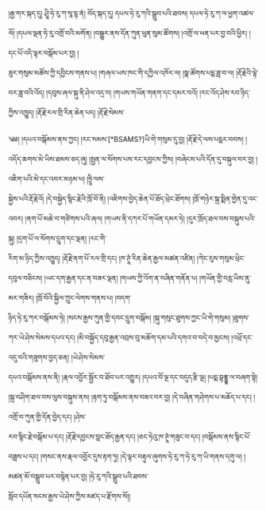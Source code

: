 ﻿  
།རྒྱ་གར་སྐད་དུ། ཤྲཱི་ཧེ་རུ་ཀ་སཱ་དྷ་ནཾ། བོད་སྐད་དུ། དཔལ་ཧེ་རུ་ཀའི་སྒྲུབ་པའི་ཐབས། དཔལ་ཧེ་རུ་ཀ་ལ་ཕྱག་འཚལ་ལོ། །དཔལ་ལྡན་ཧེ་རུ་འགྲོ་བའི་མགོན། །བསྒྱུར་ནས་དོན་ཀུན་ཕུན་སུམ་ཚོགས། །འགྲོ་ལ་ཕན་པར་བྱ་བའི་ཕྱིར། །དང་པོ་འདི་ལྟར་བསྒོམ་པར་བྱ། །  
ཟུར་གསུམ་མཚོས་ཀྱི་དབྱིངས་གནས་པ། །གཞལ་ཡས་ཁང་གི་དཀྱིལ་འཁོར་ལ། །སྣ་ཚོགས་པདྨ་ཟླ་བ་ལ། །རྡོ་རྗེའི་ལྟེ་བར་ཟླ་བའི་འོད། །དབུས་ཞལ་སྐུ་ནི་ཤེལ་འདྲ་བ། །གཡས་གཡོན་གནག་དང་དམར་བའོ། །རང་འོད་ཤེས་རབ་ཉིད་ཀྱིས་འཁྱུད། །རྡོ་རྗེ་རལ་གྲི་རིན་ཆེན་པད། །རྡོ་རྗེ་སེམས་  
  
༄༅། །དཔའ་བསྒོམས་ནས་ཀྱང། །རང་སམས་[*BSAMS?]ཡི་གེ་གསུམ་དུ་བྱ། །རྡོ་རྗེ་དེ་ལས་པདྨར་བབས། །འདོད་ཆགས་མེ་ཡིས་ཐམས་ཅད་ཞུ། །སྤྱན་ལ་སོགས་པས་རང་དབྱངས་ཀྱིས། །བཞེངས་པའི་དོན་དུ་བསྐུལ་བར་བྱ། །འཇིག་པའི་མེ་དང་འབར་མཉམ་པ། །ཧྲཱི་ལས་  
སྐྱེས་པའི་རྡོ་རྗེའོ། །དེ་བསྐྱེད་སྙིང་རྗེའི་ཁྲོ་བོ་ནི། །འཇིགས་བྱེད་ཆེན་པོ་ཐོད་ཕྲེང་ཐོགས། །ཁྲོ་གཉེར་སྐྲ་སྨིན་གྱེན་དུ་འང་འབར། །ནག་པོ་མཆེ་བ་གཙིགས་པའི་ཞལ། །གཡས་ནི་དཀར་པོ་གཡོན་དམར་ཏེ། །དུར་ཁྲོད་ཐལ་བས་བསྐུས་པའི་སྐུ། །དྲག་པོ་ལ་སོགས་དྲུག་དང་ལྡན། །རང་གི་  
རིག་མ་ཉིད་ཀྱིས་འཁྱུད། །རྡོ་རྗེ་ནག་པོ་རལ་གྲི་དང། །ཁ་ཊཱཾ་རིན་ཆེན་རྒྱལ་མཚན་འཛིན། །ཀེང་རུས་གསུམ་ཕྲེང་དབུལ་བཅིངས། །ཡང་དག་རྒྱན་དང་ན་བཟར་ལྡན། །གཡས་ཀྱི་འོག་ན་བཞིན་གནོན་པ། །གཡོན་གྱི་བརླ་ཡིས་ནུ་མར་གཟིར། །ཁྲོ་བོའི་སྐྱིལ་ཀྲུང་ལེགས་གནས་པ། །བདག་  
ཉིད་ཧེ་རུ་ཀར་བསྒོམས་ཏེ། །སངས་རྒྱས་ཀུན་གྱི་དབང་དྲུག་བསྒོམ། །སྐུ་གསུང་ཐུགས་ཀྱང་ཡི་གེ་གསུམ། །ཐུགས་ཀར་ཡེ་ཤེས་སེམས་དཔའ་དང། །མི་བསྐྱོད་དབུ་རྒྱན་འབྲས་བུ་མཆོག་དམ་པའི་དགའ་བ་བདེ་བ་མྱངས། །འཕྲོ་དང་འདུ་བའི་གཟུགས་བྱད་ཅན། །ཡེ་ཤེས་སེམས་  
དཔའ་བསྒོམས་ནས་ནི། །རྣལ་འབྱོར་སྦྱོར་བ་ཐོབ་པར་འགྱུར། །དཔའ་བོ་ལྔ་དང་བདུད་རྩི་ལྔ། །པདྨ་བྷནྡྷ་ལ་བཞག་སྟེ། །སྐྲ་བཤིག་ཐལ་བས་ལུས་བསྐུས་ནས། །རྟག་ཏུ་བསྒོམས་ནས་བཟའ་བར་བྱ། །དེ་བཞིན་གཤེགས་པ་མཆོད་པ་དང། །འགྲོ་བ་ཀུན་གྱི་དོན་བྱེད་དང། །ཤེས་  
རབ་སྙིང་རྗེ་བསྒོམ་པ་དང། །རྡོ་རྗེ་དབྱངས་བླང་ཐོད་རྒྱན་དང། །ཅང་ཏེའུ་ཁ་ཊཱཾ་གཟུང་བ་དང། །བསྒོམས་ནས་སྙིང་པོ་བཟླས་པ་དང། །གསང་ནས་རྣལ་འབྱོར་དུས་རྟག་ཏུ། །དེ་ལྟར་བརྟུལ་ཞུགས་ཧེ་རུ་ཀ་ཧེ་རུ་ཀ་ཡི་གནས་དགུ་ལ། །མཚན་མོ་བསྒྲུབ་པར་བསྙེན་པར་བྱ། །ཧེ་རུ་ཀའི་སྒྲུབ་པའི་ཐབས་  
སློབ་དཔོན་སངས་རྒྱས་ཡེ་ཤེས་ཀྱིས་མཛད་པ་རྫོགས་སོ།།  
  
  
